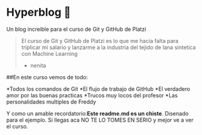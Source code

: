 # Hyperblog 💚
Un blog increible para el curso de Git y GitHub de Platzi
> El curso de Git y GitHub de Platzi es lo que me hacia falta para triplicar mi salario y lanzarme a la industria del tejido de lana sintetica con Machine Learning
> - nenita

##En este curso vemos de todo:

*Todos los comandos de Git
*El flujo de trabajo de GitHub
*El verdadero amor por las buenas practicas
*Trucos muy locos del profesor
*Las personalidades multiples de Freddy

Y como un amable recordatorio:**Este readme.md es un chiste**. Disenado para el ejemplo. Si llegas aca NO TE LO TOMES EN SERIO y mejor ve a ver el curso.
